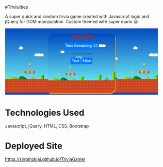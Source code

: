 #Trivialities

A super quick and random trivia game created with Javascript logic and jQuery for DOM manipulation. Custom themed with super mario :smiley:

![Trivia pic](https://github.com/singmokjai/TriviaGame/blob/master/Trivia.PNG)

# Technologies Used

Javascript, jQuery, HTML, CSS, Bootstrap

# Deployed Site 

https://singmokjai.github.io/TriviaGame/


